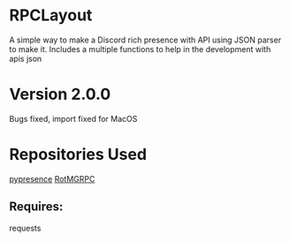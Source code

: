 # RPCLayout

A simple way to make a Discord rich presence with API using JSON parser to make it.
Includes a multiple functions to help in the development with apis json

# Version 2.0.0
Bugs fixed, import fixed for MacOS

# Repositories Used
[pypresence](https://github.com/qwertyquerty/pypresence)
[RotMGRPC](https://github.com/neopkr/RotMGRPC)

## Requires:
requests